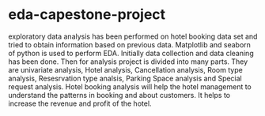# eda-capestone-project
exploratory data analysis has been performed on hotel booking data set 
and tried to obtain information based on previous data. Matplotlib and seaborn of python is used to 
perform EDA. Initially data collection and data cleaning has been done. Then for analysis project is 
divided into many parts. They are univariate analysis, Hotel analysis, Cancellation analysis, Room type 
analysis, Resesrvation type analsis, Parking Space analysis and Special request analysis. Hotel booking 
analysis will help the hotel management to understand the patterns in booking and about customers. It 
helps to increase the revenue and profit of the hotel.
